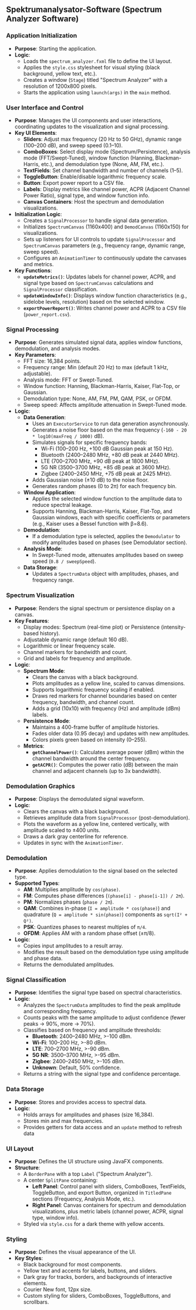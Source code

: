 ## Spektrumanalysator-Software (Spectrum Analyzer Software)

### Application Initialization
- **Purpose**: Starting the application.
- **Logic**:
  - Loads the `spectrum_analyzer.fxml` file to define the UI layout.
  - Applies the `style.css` stylesheet for visual styling (black background, yellow text, etc.).
  - Creates a window (`Stage`) titled "Spectrum Analyzer" with a resolution of 1200x800 pixels.
  - Starts the application using `launch(args)` in the `main` method.
### User Interface and Control
- **Purpose**: Manages the UI components and user interactions, coordinating updates to the visualization and signal processing.
- **Key UI Elements**:
  - **Sliders**: Adjust max frequency (20 Hz to 50 GHz), dynamic range (100–200 dB), and sweep speed (0.1–10).
  - **ComboBoxes**: Select display mode (Spectrum/Persistence), analysis mode (FFT/Swept-Tuned), window function (Hanning, Blackman-Harris, etc.), and demodulation type (None, AM, FM, etc.).
  - **TextFields**: Set channel bandwidth and number of channels (1–5).
  - **ToggleButton**: Enable/disable logarithmic frequency scale.
  - **Button**: Export power report to a CSV file.
  - **Labels**: Display metrics like channel power, ACPR (Adjacent Channel Power Ratio), signal type, and window function info.
  - **Canvas Containers**: Host the spectrum and demodulation visualizations.
- **Initialization Logic**:
  - Creates a `SignalProcessor` to handle signal data generation.
  - Initializes `SpectrumCanvas` (1160x400) and `DemodCanvas` (1160x150) for visualizations.
  - Sets up listeners for UI controls to update `SignalProcessor` and `SpectrumCanvas` parameters (e.g., frequency range, dynamic range, sweep speed).
  - Configures an `AnimationTimer` to continuously update the canvases and metrics.
- **Key Functions**:
  - **`updateMetrics()`**: Updates labels for channel power, ACPR, and signal type based on `SpectrumCanvas` calculations and `SignalProcessor` classification.
  - **`updateWindowInfo()`**: Displays window function characteristics (e.g., sidelobe levels, resolution) based on the selected window.
  - **`exportPowerReport()`**: Writes channel power and ACPR to a CSV file (`power_report.csv`).
### Signal Processing
- **Purpose**: Generates simulated signal data, applies window functions, demodulation, and analysis modes.
- **Key Parameters**:
  - FFT size: 16,384 points.
  - Frequency range: Min (default 20 Hz) to max (default 1 kHz, adjustable).
  - Analysis mode: FFT or Swept-Tuned.
  - Window function: Hanning, Blackman-Harris, Kaiser, Flat-Top, or Gaussian.
  - Demodulation type: None, AM, FM, PM, QAM, PSK, or OFDM.
  - Sweep speed: Affects amplitude attenuation in Swept-Tuned mode.
- **Logic**:
  - **Data Generation**:
    - Uses an `ExecutorService` to run data generation asynchronously.
    - Generates a noise floor based on the max frequency (`-160 - 20 * log10(maxFreq / 1000)` dB).
    - Simulates signals for specific frequency bands:
      - Wi-Fi (100–200 Hz, +100 dB Gaussian peak at 150 Hz).
      - Bluetooth (2400–2480 MHz, +80 dB peak at 2440 MHz).
      - LTE (700–2700 MHz, +90 dB peak at 1800 MHz).
      - 5G NR (3500–3700 MHz, +85 dB peak at 3600 MHz).
      - Zigbee (2400–2450 MHz, +75 dB peak at 2425 MHz).
    - Adds Gaussian noise (±10 dB) to the noise floor.
    - Generates random phases (0 to 2π) for each frequency bin.
  - **Window Application**:
    - Applies the selected window function to the amplitude data to reduce spectral leakage.
    - Supports Hanning, Blackman-Harris, Kaiser, Flat-Top, and Gaussian windows, each with specific coefficients or parameters (e.g., Kaiser uses a Bessel function with β=8.6).
  - **Demodulation**:
    - If a demodulation type is selected, applies the `Demodulator` to modify amplitudes based on phases (see Demodulator section).
  - **Analysis Mode**:
    - In Swept-Tuned mode, attenuates amplitudes based on sweep speed (`0.8 / sweepSpeed`).
  - **Data Storage**:
    - Updates a `SpectrumData` object with amplitudes, phases, and frequency range.
### Spectrum Visualization
- **Purpose**: Renders the signal spectrum or persistence display on a canvas.
- **Key Features**:
  - Display modes: Spectrum (real-time plot) or Persistence (intensity-based history).
  - Adjustable dynamic range (default 160 dB).
  - Logarithmic or linear frequency scale.
  - Channel markers for bandwidth and count.
  - Grid and labels for frequency and amplitude.
- **Logic**:
  - **Spectrum Mode**:
    - Clears the canvas with a black background.
    - Plots amplitudes as a yellow line, scaled to canvas dimensions.
    - Supports logarithmic frequency scaling if enabled.
    - Draws red markers for channel boundaries based on center frequency, bandwidth, and channel count.
    - Adds a grid (10x10) with frequency (Hz) and amplitude (dBm) labels.
  - **Persistence Mode**:
    - Maintains a 400-frame buffer of amplitude histories.
    - Fades older data (0.95 decay) and updates with new amplitudes.
    - Colors pixels green based on intensity (0–255).
  - **Metrics**:
    - **`getChannelPower()`**: Calculates average power (dBm) within the channel bandwidth around the center frequency.
    - **`getACPR()`**: Computes the power ratio (dB) between the main channel and adjacent channels (up to 3x bandwidth).
### Demodulation Graphics
- **Purpose**: Displays the demodulated signal waveform.
- **Logic**:
  - Clears the canvas with a black background.
  - Retrieves amplitude data from `SignalProcessor` (post-demodulation).
  - Plots the waveform as a yellow line, centered vertically, with amplitude scaled to ±400 units.
  - Draws a dark gray centerline for reference.
  - Updates in sync with the `AnimationTimer`.
### Demodulation 
- **Purpose**: Applies demodulation to the signal based on the selected type.
- **Supported Types**:
  - **AM**: Multiplies amplitude by `cos(phase)`.
  - **FM**: Computes phase differences (`(phase[i] - phase[i-1]) / 2π`).
  - **PM**: Normalizes phases (`phase / 2π`).
  - **QAM**: Combines in-phase (`I = amplitude * cos(phase)`) and quadrature (`Q = amplitude * sin(phase)`) components as `sqrt(I² + Q²)`.
  - **PSK**: Quantizes phases to nearest multiples of `π/4`.
  - **OFDM**: Applies AM with a random phase offset (±π/8).
- **Logic**:
  - Copies input amplitudes to a result array.
  - Modifies the result based on the demodulation type using amplitude and phase data.
  - Returns the demodulated amplitudes.
### Signal Classification
- **Purpose**: Identifies the signal type based on spectral characteristics.
- **Logic**:
  - Analyzes the `SpectrumData` amplitudes to find the peak amplitude and corresponding frequency.
  - Counts peaks with the same amplitude to adjust confidence (fewer peaks → 90%, more → 70%).
  - Classifies based on frequency and amplitude thresholds:
    - **Bluetooth**: 2400–2480 MHz, >-100 dBm.
    - **Wi-Fi**: 100–200 Hz, >-80 dBm.
    - **LTE**: 700–2700 MHz, >-90 dBm.
    - **5G NR**: 3500–3700 MHz, >-95 dBm.
    - **Zigbee**: 2400–2450 MHz, >-105 dBm.
    - **Unknown**: Default, 50% confidence.
  - Returns a string with the signal type and confidence percentage.
### Data Storage 
- **Purpose**: Stores and provides access to spectral data.
- **Logic**:
  - Holds arrays for amplitudes and phases (size 16,384).
  - Stores min and max frequencies.
  - Provides getters for data access and an `update` method to refresh data
### UI Layout 
- **Purpose**: Defines the UI structure using JavaFX components.
- **Structure**:
  - A `BorderPane` with a top `Label` ("Spectrum Analyzer").
  - A center `SplitPane` containing:
    - **Left Panel**: Control panel with sliders, ComboBoxes, TextFields, ToggleButton, and export Button, organized in `TitledPane` sections (Frequency, Analysis Mode, etc.).
    - **Right Panel**: Canvas containers for spectrum and demodulation visualizations, plus metric labels (channel power, ACPR, signal type, window info).
  - Styled via `style.css` for a dark theme with yellow accents.
### Styling 
- **Purpose**: Defines the visual appearance of the UI.
- **Key Styles**:
  - Black background for most components.
  - Yellow text and accents for labels, buttons, and sliders.
  - Dark gray for tracks, borders, and backgrounds of interactive elements.
  - Courier New font, 12px size.
  - Custom styling for sliders, ComboBoxes, ToggleButtons, and scrollbars.

